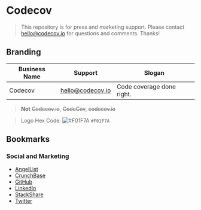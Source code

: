 # Codecov

> This repository is for press and marketing support. Please contact hello@codecov.io for questions and comments. Thanks!

## Branding

| Business Name |     Support      |        Slogan             |
| ------------- | ---------------- | ------------------------- |
| Codecov       | hello@codecov.io | Code coverage done right. |
> **Not** ~~Codecov.io~~, ~~CodeCov~~, ~~codecov.io~~

> Logo Hex Code: ![#F01F7A](https://placehold.it/15/F01F7A/000000?text=+) `#F01F7A`

## Bookmarks

### Social and Marketing
- [AngelList](https://angel.co/company/codecov)
- [CrunchBase](https://www.crunchbase.com/organization/codecov)
- [GitHub](https://github.com/codecov)
- [LinkedIn](https://www.linkedin.com/company/codecov)
- [StackShare](http://stackshare.io/codecov/codecov/details)
- [Twitter](https://twitter.com/codecov)
